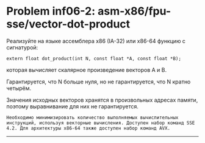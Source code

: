 **Problem inf06-2: asm-x86/fpu-sse/vector-dot-product**
==========================================================

Реализуйте на языке ассемблера x86 (IA-32) или x86-64 функцию с сигнатурой:

    extern float dot_product(int N, const float *A, const float *B);

которая вычисляет скалярное произведение векторов A и B.

Гарантируется, что N больше нуля, но не гарантируется, что N кратно четырём.

Значения исходных векторов хранятся в произвольных адресах памяти, поэтому выравнивание для них не гарантируется.

    Необходимо минимизировать количество выполняемых вычислительных инструкций, используя векторные вычисления. Доступен набор команд SSE 4.2. Для архитектуры x86-64 также доступен набор команд AVX.

***
